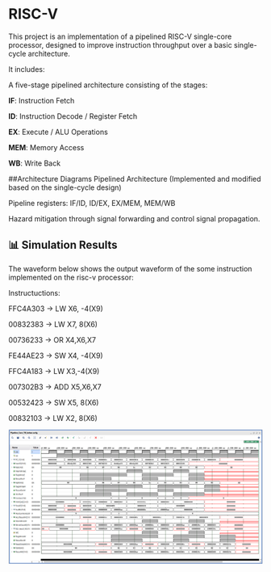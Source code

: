 # RISC-V

This project is an implementation of a pipelined RISC-V single-core processor, designed to improve instruction throughput over a basic single-cycle architecture.

It includes:

A five-stage pipelined architecture consisting of the stages:

**IF**: Instruction Fetch

**ID**: Instruction Decode / Register Fetch

**EX**: Execute / ALU Operations

**MEM**: Memory Access

**WB**: Write Back

##Architecture Diagrams
Pipelined Architecture (Implemented and modified based on the single-cycle design)

Pipeline registers: IF/ID, ID/EX, EX/MEM, MEM/WB

Hazard mitigation through signal forwarding and control signal propagation.

## 📊 Simulation Results

The waveform below shows the output waveform of the some instruction implemented on the risc-v processor:

Instructuctions: 

FFC4A303 → LW X6, -4(X9)

00832383 → LW X7, 8(X6)

00736233 → OR X4,X6,X7

FE44AE23 → SW X4, -4(X9)

FFC4A183 → LW X3,-4(X9)

007302B3 → ADD X5,X6,X7

00532423 → SW X5, 8(X6)

00832103 → LW X2, 8(X6)

![Risc-v waveform](RISCV_Pipelined_waveform.png)

